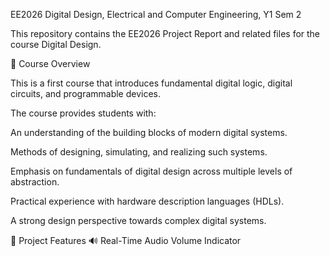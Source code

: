 EE2026 Digital Design, Electrical and Computer Engineering, Y1 Sem 2

This repository contains the EE2026 Project Report and related files for the course Digital Design.

📘 Course Overview

This is a first course that introduces fundamental digital logic, digital circuits, and programmable devices.

The course provides students with:

An understanding of the building blocks of modern digital systems.

Methods of designing, simulating, and realizing such systems.

Emphasis on fundamentals of digital design across multiple levels of abstraction.

Practical experience with hardware description languages (HDLs).

A strong design perspective towards complex digital systems.

📑 Project Features
🔊 Real-Time Audio Volume Indicator 
